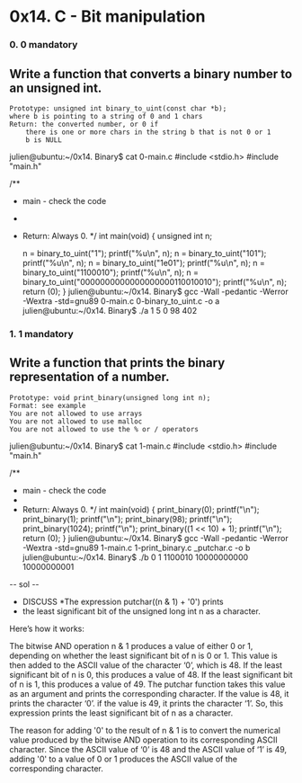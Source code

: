 # 0x14. C - Bit manipulation
### 0. 0 mandatory

## Write a function that converts a binary number to an unsigned int.

    Prototype: unsigned int binary_to_uint(const char *b);
    where b is pointing to a string of 0 and 1 chars
    Return: the converted number, or 0 if
        there is one or more chars in the string b that is not 0 or 1
        b is NULL

julien@ubuntu:~/0x14. Binary$ cat 0-main.c
#include <stdio.h>
#include "main.h"

/**
 * main - check the code
 *
 * Return: Always 0.
 */
int main(void)
{
    unsigned int n;


    n = binary_to_uint("1");
    printf("%u\n", n);
    n = binary_to_uint("101");
    printf("%u\n", n);
    n = binary_to_uint("1e01");
    printf("%u\n", n);
    n = binary_to_uint("1100010");
    printf("%u\n", n);
    n = binary_to_uint("0000000000000000000110010010");
    printf("%u\n", n);
    return (0);
}
julien@ubuntu:~/0x14. Binary$ gcc -Wall -pedantic -Werror -Wextra -std=gnu89 0-main.c 0-binary_to_uint.c -o a
julien@ubuntu:~/0x14. Binary$ ./a 
1
5
0
98
402

### 1. 1 mandatory

## Write a function that prints the binary representation of a number.

    Prototype: void print_binary(unsigned long int n);
    Format: see example
    You are not allowed to use arrays
    You are not allowed to use malloc
    You are not allowed to use the % or / operators

julien@ubuntu:~/0x14. Binary$ cat 1-main.c 
#include <stdio.h>
#include "main.h"

/**
 * main - check the code
 *
 * Return: Always 0.
 */
int main(void)
{
    print_binary(0);
    printf("\n");
    print_binary(1);
    printf("\n");
    print_binary(98);
    printf("\n");
    print_binary(1024);
    printf("\n");
    print_binary((1 << 10) + 1);
    printf("\n");
    return (0);
}
julien@ubuntu:~/0x14. Binary$ gcc -Wall -pedantic -Werror -Wextra -std=gnu89 1-main.c 1-print_binary.c _putchar.c -o b
julien@ubuntu:~/0x14. Binary$ ./b 
0
1
1100010
10000000000
10000000001

-- sol --
 * DISCUSS
 *The expression putchar((n & 1) + '0') prints
 * the least significant bit of the unsigned long int n as a character.

Here’s how it works:

The bitwise AND operation n & 1 produces a value of either 0 or 1,
depending on whether the least significant bit of n is 0 or 1.
This value is then added to the ASCII value of the character ‘0’,
which is 48. If the least significant bit of n is 0, this produces a value of
48.
If the least significant bit of n is 1, this produces a value of 49.
The putchar function takes this value as an argument and prints
the corresponding character. If the value is 48, it prints the character ‘0’.
if the value is 49, it prints the character ‘1’.
So, this expression prints the least significant bit of n as a character.

The reason for adding '0' to the result of n & 1 is to convert
the numerical value produced by the bitwise AND operation to its corresponding
ASCII character. Since the ASCII value of ‘0’ is 48 and
the ASCII value of ‘1’ is 49, adding '0' to a value of 0 or 1 produces
the ASCII value of the corresponding character.
